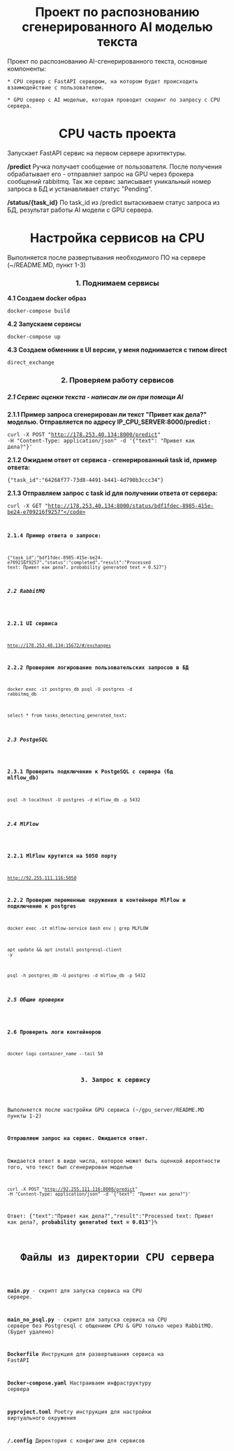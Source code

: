 <h1 align="center">Проект по распознованию сгенерированного AI моделью текста</h1>

Проект по распознованию AI-сгенерированного текста, основные компоненты:

    * CPU сервер с FastAPI сервером, на котором будет происходить взаимодействие с пользователем.

    * GPU сервер с AI моделью, которая проводит скоринг по запросу с CPU сервера.


<h1 align="center">СPU часть проекта</h1>

Запускает FastAPI сервис на первом сервере архитектуры. 

**/predict** Ручка получает сообщение от пользователя. После получения обрабатывает его - отправляет запрос на GPU через брокера сообщений rabbitmq. Так же сервис записывает уникальный номер запроса в БД и устанавливает статус "Pending".

**/status/{task_id}** По task_id из /predict вытаскиваем статус запроса из БД, результат работы AI модели с GPU сервера.


<h1 align="center">Настройка сервисов на СPU</h1>

Выполняется после развертывания необходимого ПО на сервере (~/README.MD, пункт 1-3)


<h3 align="center">1. Поднимаем сервисы </h3>

<b>4.1 Создаем docker образ </b>

<code>docker-compose build </code> 

<b>4.2 Запускаем сервисы  </b>

<code>docker-compose up </code> 

<b>4.3 Создаем обменник в UI версии, у меня поднимается с типом direct  </b>

<code>direct_exchange </code> 


<h3 align="center">2. Проверяем работу сервисов </h3>


<h5 align="left">2.1 Сервис оценки текста - написан ли он при помощи AI </h5>

<b>2.1.1 Пример запроса сгенерирован ли текст "Привет как дела?" моделью. Отправляется по адресу IP_CPU_SERVER:8000/predict :</b>

<code>curl -X POST "http://178.253.40.134:8000/predict" -H "Content-Type: application/json" -d '{"text": "Привет как дела?"}'</code> 

<b>2.1.2 Ожидаем ответ от сервиса - сгенерированный task id, пример ответа:</b>

<code>{"task_id":"64268f77-73d8-4491-b441-4d790b3ccc34"}</code> 

<b>2.1.3 Отправляем запрос с task id для получении ответа от сервера: </b>

<code>curl -X GET "http://178.253.40.134:8000/status/bdf1fdec-8985-415e-be24-e709216f9257"</code> 

<b>2.1.4 Пример ответа о запросе:</b>

<code>{"task_id":"bdf1fdec-8985-415e-be24-e709216f9257","status":"completed","result":"Processed text: Привет как дела?, probability generated text = 0.527"}</code> 


<h5 align="left">2.2 RabbitMQ </h5>

<b>2.2.1 UI сервиса</b>

<code>http://178.253.40.134:15672/#/exchanges </code> 

<b>2.2.2 Проверяем логирование пользовательских запросов в БД </b>

<code>docker exec -it postgres_db psql -U postgres -d rabbitmq_db</code> 

<code>select * from tasks_detecting_generated_text;</code> 


<h5 align="left">2.3 PostgeSQL </h5>

<b>2.3.1 Проверить подключение к PostgeSQL с сервера (бд mlflow_db)</b>

<code>psql -h localhost -U postgres -d mlflow_db -p 5432 </code> 


<h5 align="left">2.4 MlFlow </h5>

<b>2.2.1 MlFlow крутится на 5050 порту</b>

<code>http://92.255.111.116:5050</code> 

<b>2.2.2 Проверим переменные окружения в контейнере MlFlow и подключение к postgres</b>

<code>docker exec -it mlflow-service bash
env | grep MLFLOW </code> 

<code>apt update && apt install postgresql-client -y</code> 

<code>psql -h postgres_db -U postgres -d mlflow_db -p 5432</code> 


<h5 align="left">2.5 Общие проверки </h5>

<b>2.6 Проверить логи контейнеров</b>

<code>docker logs container_name --tail 50</code> 


<h3 align="center">3. Запрос к сервису </h3>

Выполняется после настройки GPU сервиса (~/gpu_server/README.MD пункты 1-2)

<b>Отправляем запрос на сервис. Ожидается ответ.</b>

Ожидается ответ в виде числа, которое может быть оценкой вероятности того, что текст был сгенерирован моделью

<code>curl -X POST "http://92.255.111.116:8000/predict" -H "Content-Type: application/json" -d '{"text": "Привет как дела?"}' </code> 

Ответ: {"text":"Привет как дела?","result":"Processed text: Привет как дела?, **probability generated text = 0.013**"}% 


<h1 align="center">Файлы из директории CPU сервера</h1>

**main.py** - скрипт для запуска сервиса на CPU сервере. 

**main_no_psql.py** - скрипт для запуска сервиса на CPU сервере без Postgresql с общением CPU & GPU только через RabbitMQ. (Будет удалено)

**Dockerfile** Инструкция для развертывания сервиса на FastAPI

**Docker-compose.yaml** Настраиваем инфраструктуру сервера

**pyproject.toml** Poetry инструкция для настройки виртуального окружения

**/.config** Директория с конфигами для сервисов